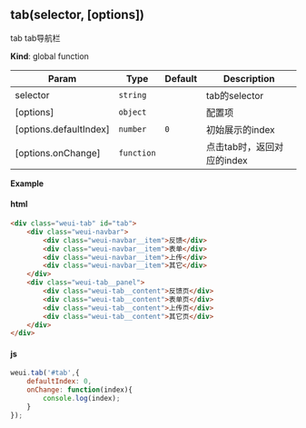 <a name="tab"></a>

## tab(selector, [options])
tab tab导航栏

**Kind**: global function  

| Param | Type | Default | Description |
| --- | --- | --- | --- |
| selector | <code>string</code> |  | tab的selector |
| [options] | <code>object</code> |  | 配置项 |
| [options.defaultIndex] | <code>number</code> | <code>0</code> | 初始展示的index |
| [options.onChange] | <code>function</code> |  | 点击tab时，返回对应的index |

**Example**  
#### html```html<div class="weui-tab" id="tab">    <div class="weui-navbar">        <div class="weui-navbar__item">反馈</div>        <div class="weui-navbar__item">表单</div>        <div class="weui-navbar__item">上传</div>        <div class="weui-navbar__item">其它</div>    </div>    <div class="weui-tab__panel">        <div class="weui-tab__content">反馈页</div>        <div class="weui-tab__content">表单页</div>        <div class="weui-tab__content">上传页</div>        <div class="weui-tab__content">其它页</div>    </div></div>```#### js```javascriptweui.tab('#tab',{    defaultIndex: 0,    onChange: function(index){        console.log(index);    }});```
